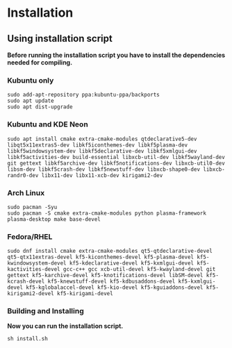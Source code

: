 Installation
============

## Using installation script

**Before running the installation script you have to install the dependencies needed for compiling.**


### Kubuntu only

```
sudo add-apt-repository ppa:kubuntu-ppa/backports
sudo apt update
sudo apt dist-upgrade
```

### Kubuntu and KDE Neon

```
sudo apt install cmake extra-cmake-modules qtdeclarative5-dev libqt5x11extras5-dev libkf5iconthemes-dev libkf5plasma-dev libkf5windowsystem-dev libkf5declarative-dev libkf5xmlgui-dev libkf5activities-dev build-essential libxcb-util-dev libkf5wayland-dev git gettext libkf5archive-dev libkf5notifications-dev libxcb-util0-dev libsm-dev libkf5crash-dev libkf5newstuff-dev libxcb-shape0-dev libxcb-randr0-dev libx11-dev libx11-xcb-dev kirigami2-dev

```

### Arch Linux

```
sudo pacman -Syu
sudo pacman -S cmake extra-cmake-modules python plasma-framework plasma-desktop make base-devel
```

### Fedora/RHEL
```
sudo dnf install cmake extra-cmake-modules qt5-qtdeclarative-devel qt5-qtx11extras-devel kf5-kiconthemes-devel kf5-plasma-devel kf5-kwindowsystem-devel kf5-kdeclarative-devel kf5-kxmlgui-devel kf5-kactivities-devel gcc-c++ gcc xcb-util-devel kf5-kwayland-devel git gettext kf5-karchive-devel kf5-knotifications-devel libSM-devel kf5-kcrash-devel kf5-knewstuff-devel kf5-kdbusaddons-devel kf5-kxmlgui-devel kf5-kglobalaccel-devel kf5-kio-devel kf5-kguiaddons-devel kf5-kirigami2-devel kf5-kirigami-devel
``` 

### Building and Installing

**Now you can run the installation script.**

```
sh install.sh
```


